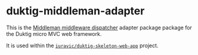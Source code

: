 # duktig-middleman-adapter

This is the [Middleman middleware dispatcher](https://github.com/mindplay-dk/middleman) adapter package package for the Duktig micro MVC web framework. 

It is used within the [`iuravic/duktig-skeleton-web-app`](https://github.com/iuravic/duktig-skeleton-web-app) project.
